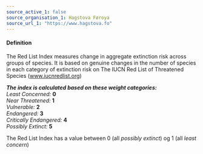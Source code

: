 ```yaml
---
source_active_1: false
source_organisation_1: Hagstova Føroya
source_url_1: "https://www.hagstova.fo"
---
```

#### Definition 
The Red List Index measures change in aggregate extinction risk across groups of species. It is based on genuine changes in the number of species in each category of extinction risk on The IUCN Red List of Threatened Species (www.iucnredlist.org)

***The index is calculated based on these weight categories:***   
*Least Concerned:*  **0**   
*Near Threatened:*  **1**   
*Vulnerable:*  **2**   
*Endangered:*  **3**   
*Critically Endangered:*  **4**   
*Possibly Extinct:*  **5**   

The Red List Index has a value between 0 (all *possibly extinct*) og 1 (all *least concern*)  
